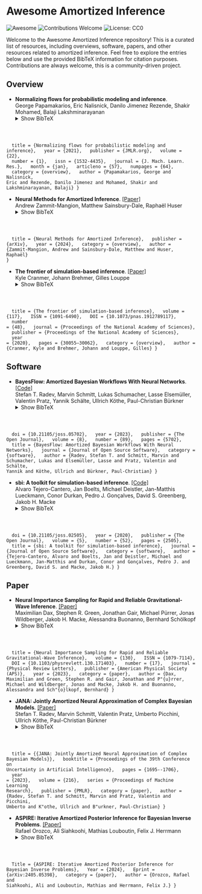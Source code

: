 # Awesome Amortized Inference


![Awesome](https://img.shields.io/badge/Awesome-List-blue)
![Contributions Welcome](https://img.shields.io/badge/Contributions-Welcome-brightgreen)
![License: CC0](https://img.shields.io/badge/License-CC0_1.0-lightgrey)



Welcome to the Awesome Amortized Inference repository!
This is a curated list of resources, including overviews, software, papers, and other resources related to amortized inference.
Feel free to explore the entries below and use the provided BibTeX information for citation purposes.
Contributions are always welcome, this is a community-driven project.
## Overview

- **Normalizing flows for probabilistic modeling and inference**.<br />  George Papamakarios, Eric Nalisnick, Danilo Jimenez Rezende, Shakir Mohamed, Balaji Lakshminarayanan<br />
  <details>
  <summary>Show BibTeX</summary>
  <pre><code>
  @article{papamakarios2021normalizing,
&nbsp;&nbsp;title = {Normalizing flows for probabilistic modeling and inference},
&nbsp;&nbsp;year = {2021},
&nbsp;&nbsp;publisher = {JMLR.org},
&nbsp;&nbsp;volume = {22},
&nbsp;&nbsp;number = {1},
&nbsp;&nbsp;issn = {1532-4435},
&nbsp;&nbsp;journal = {J. Mach. Learn. Res.},
&nbsp;&nbsp;month = {jan},
&nbsp;&nbsp;articleno = {57},
&nbsp;&nbsp;numpages = {64},
&nbsp;&nbsp;category = {overview},
&nbsp;&nbsp;author = {Papamakarios, George and Nalisnick, Eric and Rezende, Danilo Jimenez and Mohamed, Shakir and Lakshminarayanan, Balaji}
  }
  </code>
  </pre></details>

- **Neural Methods for Amortized Inference**. [[Paper]](https://arxiv.org/abs/2404.12484) <br />  Andrew Zammit-Mangion, Matthew Sainsbury-Dale, Raphaël Huser<br />
  <details>
  <summary>Show BibTeX</summary>
  <pre><code>
  @misc{zammit-mangion2024neural,
&nbsp;&nbsp;title = {Neural Methods for Amortized Inference},
&nbsp;&nbsp;publisher = {arXiv},
&nbsp;&nbsp;year = {2024},
&nbsp;&nbsp;category = {overview},
&nbsp;&nbsp;author = {Zammit-Mangion, Andrew and Sainsbury-Dale, Matthew and Huser, Raphaël}
  }
  </code>
  </pre></details>

- **The frontier of simulation-based inference**. [[Paper]](http://dx.doi.org/10.1073/pnas.1912789117) <br />  Kyle Cranmer, Johann Brehmer, Gilles Louppe<br />
  <details>
  <summary>Show BibTeX</summary>
  <pre><code>
  @article{Cranmer2020,
&nbsp;&nbsp;title = {The frontier of simulation-based inference},
&nbsp;&nbsp;volume = {117},
&nbsp;&nbsp;ISSN = {1091-6490},
&nbsp;&nbsp;DOI = {10.1073/pnas.1912789117},
&nbsp;&nbsp;number = {48},
&nbsp;&nbsp;journal = {Proceedings of the National Academy of Sciences},
&nbsp;&nbsp;publisher = {Proceedings of the National Academy of Sciences},
&nbsp;&nbsp;year = {2020},
&nbsp;&nbsp;pages = {30055–30062},
&nbsp;&nbsp;category = {overview},
&nbsp;&nbsp;author = {Cranmer, Kyle and Brehmer, Johann and Louppe, Gilles}
  }
  </code>
  </pre></details>
## Software

- **BayesFlow: Amortized Bayesian Workflows With Neural Networks**. [[Code]](https://bayesflow.org/) <br />  Stefan T. Radev, Marvin Schmitt, Lukas Schumacher, Lasse Elsemüller, Valentin Pratz, Yannik Schälte, Ullrich Köthe, Paul-Christian Bürkner<br />
  <details>
  <summary>Show BibTeX</summary>
  <pre><code>
  @article{radev2023bayesflow,
&nbsp;&nbsp;doi = {10.21105/joss.05702},
&nbsp;&nbsp;year = {2023},
&nbsp;&nbsp;publisher = {The Open Journal},
&nbsp;&nbsp;volume = {8},
&nbsp;&nbsp;number = {89},
&nbsp;&nbsp;pages = {5702},
&nbsp;&nbsp;title = {BayesFlow: Amortized Bayesian Workflows With Neural Networks},
&nbsp;&nbsp;journal = {Journal of Open Source Software},
&nbsp;&nbsp;category = {software},
&nbsp;&nbsp;author = {Radev, Stefan T. and Schmitt, Marvin and Schumacher, Lukas and Elsemüller, Lasse and Pratz, Valentin and Schälte, Yannik and Köthe, Ullrich and Bürkner, Paul-Christian}
  }
  </code>
  </pre></details>

- **sbi: A toolkit for simulation-based inference**. [[Code]](https://sbi-dev.github.io/sbi/latest/) <br />  Alvaro Tejero-Cantero, Jan Boelts, Michael Deistler, Jan-Matthis Lueckmann, Conor Durkan, Pedro J. Gonçalves, David S. Greenberg, Jakob H. Macke<br />
  <details>
  <summary>Show BibTeX</summary>
  <pre><code>
  @article{tejero-cantero2020sbi,
&nbsp;&nbsp;doi = {10.21105/joss.02505},
&nbsp;&nbsp;year = {2020},
&nbsp;&nbsp;publisher = {The Open Journal},
&nbsp;&nbsp;volume = {5},
&nbsp;&nbsp;number = {52},
&nbsp;&nbsp;pages = {2505},
&nbsp;&nbsp;title = {sbi: A toolkit for simulation-based inference},
&nbsp;&nbsp;journal = {Journal of Open Source Software},
&nbsp;&nbsp;category = {software},
&nbsp;&nbsp;author = {Tejero-Cantero, Alvaro and Boelts, Jan and Deistler, Michael and Lueckmann, Jan-Matthis and Durkan, Conor and Gonçalves, Pedro J. and Greenberg, David S. and Macke, Jakob H.}
  }
  </code>
  </pre></details>
## Paper

- **Neural Importance Sampling for Rapid and Reliable Gravitational-Wave Inference**. [[Paper]](http://dx.doi.org/10.1103/PhysRevLett.130.171403) <br />  Maximilian Dax, Stephen R. Green, Jonathan Gair, Michael Pürrer, Jonas Wildberger, Jakob H. Macke, Alessandra Buonanno, Bernhard Schölkopf<br />
  <details>
  <summary>Show BibTeX</summary>
  <pre><code>
  @article{dax2023neural,
&nbsp;&nbsp;title = {Neural Importance Sampling for Rapid and Reliable Gravitational-Wave Inference},
&nbsp;&nbsp;volume = {130},
&nbsp;&nbsp;ISSN = {1079-7114},
&nbsp;&nbsp;DOI = {10.1103/physrevlett.130.171403},
&nbsp;&nbsp;number = {17},
&nbsp;&nbsp;journal = {Physical Review Letters},
&nbsp;&nbsp;publisher = {American Physical Society (APS)},
&nbsp;&nbsp;year = {2023},
&nbsp;&nbsp;category = {paper},
&nbsp;&nbsp;author = {Dax, Maximilian and Green, Stephen R. and Gair, Jonathan and P\"{u}rrer, Michael and Wildberger, Jonas and Macke, Jakob H. and Buonanno, Alessandra and Sch\"{o}lkopf, Bernhard}
  }
  </code>
  </pre></details>

- **JANA: Jointly Amortized Neural Approximation of Complex Bayesian Models**. [[Paper]](https://proceedings.mlr.press/v216/radev23a) <br />  Stefan T. Radev, Marvin Schmitt, Valentin Pratz, Umberto Picchini, Ullrich Köthe, Paul-Christian Bürkner<br />
  <details>
  <summary>Show BibTeX</summary>
  <pre><code>
  @inproceedings{radev2023jana,
&nbsp;&nbsp;title = {{JANA: Jointly Amortized Neural Approximation of Complex Bayesian Models}},
&nbsp;&nbsp;booktitle = {Proceedings of the 39th Conference on Uncertainty in Artificial Intelligence},
&nbsp;&nbsp;pages = {1695--1706},
&nbsp;&nbsp;year = {2023},
&nbsp;&nbsp;volume = {216},
&nbsp;&nbsp;series = {Proceedings of Machine Learning Research},
&nbsp;&nbsp;publisher = {PMLR},
&nbsp;&nbsp;category = {paper},
&nbsp;&nbsp;author = {Radev, Stefan T. and Schmitt, Marvin and Pratz, Valentin and Picchini, Umberto and K\"othe, Ullrich and B\"urkner, Paul-Christian}
  }
  </code>
  </pre></details>

- **ASPIRE: Iterative Amortized Posterior Inference for Bayesian Inverse Problems**. [[Paper]](https://arxiv.org/abs/2405.05398) <br />  Rafael Orozco, Ali Siahkoohi, Mathias Louboutin, Felix J. Herrmann<br />
  <details>
  <summary>Show BibTeX</summary>
  <pre><code>
  @misc{orozco2024aspire,
&nbsp;&nbsp;Title = {ASPIRE: Iterative Amortized Posterior Inference for Bayesian Inverse Problems},
&nbsp;&nbsp;Year = {2024},
&nbsp;&nbsp;Eprint = {arXiv:2405.05398},
&nbsp;&nbsp;category = {paper},
&nbsp;&nbsp;author = {Orozco, Rafael and Siahkoohi, Ali and Louboutin, Mathias and Herrmann, Felix J.}
  }
  </code>
  </pre></details>
